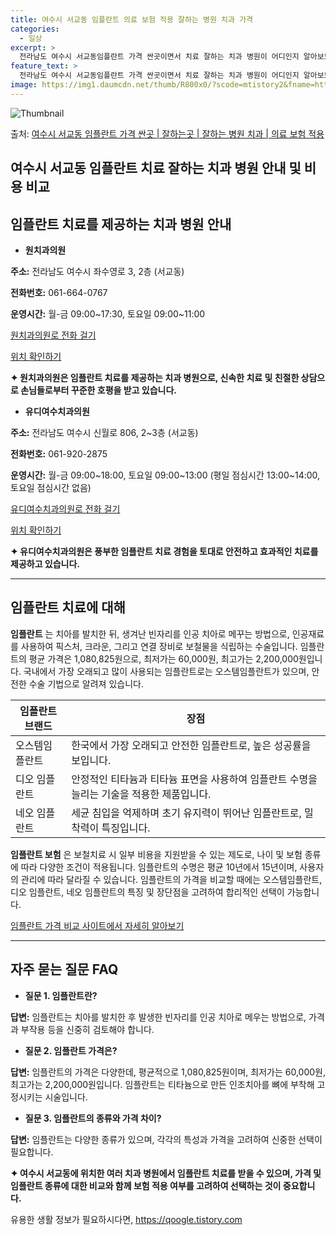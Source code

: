 ```yaml
---
title: 여수시 서교동 임플란트 의료 보험 적용 잘하는 병원 치과 가격
categories:
  - 일상
excerpt: >
  전라남도 여수시 서교동임플란트 가격 싼곳이면서 치료 잘하는 치과 병원이 어디인지 알아보도록 하겠습니다. 전라남도 여수시 서교동에 위치한 원치과의원 유디여수치과의원 유상훈치과의원 윤치과의원 제이원치과의원 진철희치과의원 서정치과의원 선치과의원 설인택치과의원 순서대로 안내 드리며, 임플란트 치료시 신경써야 할 부분 또한 같이 공유 드리겠습니다.2024년 임플란트 가격 살펴보기 👈 클릭임플란트 평균 가격원치과의원표 내에 있는 전화 번호를 클릭 하시면 원치과의원로 바로 전화 연결 됩니다.분류주소전화번호치과의원전라남도 여수시 좌수영로 3, 2층 (서교동)📞061-664-0767로 전화하기원치과의원 위치 확인하기 👈 클릭요일운영시간월요일09:00~17:30화요일09:00~17:30수요..
feature_text: >
  전라남도 여수시 서교동임플란트 가격 싼곳이면서 치료 잘하는 치과 병원이 어디인지 알아보도록 하겠습니다. 전라남도 여수시 서교동에 위치한 원치과의원 유디여수치과의원 유상훈치과의원 윤치과의원 제이원치과의원 진철희치과의원 서정치과의원 선치과의원 설인택치과의원 순서대로 안내 드리며, 임플란트 치료시 신경써야 할 부분 또한 같이 공유 드리겠습니다.2024년 임플란트 가격 살펴보기 👈 클릭임플란트 평균 가격원치과의원표 내에 있는 전화 번호를 클릭 하시면 원치과의원로 바로 전화 연결 됩니다.분류주소전화번호치과의원전라남도 여수시 좌수영로 3, 2층 (서교동)📞061-664-0767로 전화하기원치과의원 위치 확인하기 👈 클릭요일운영시간월요일09:00~17:30화요일09:00~17:30수요..
image: https://img1.daumcdn.net/thumb/R800x0/?scode=mtistory2&fname=https%3A%2F%2Fblog.kakaocdn.net%2Fdn%2FdVIJyc%2FbtsGYBy44IY%2F9zizgQ8fAPIwadd5ALF4kK%2Fimg.webp
---
```


![Thumbnail](https://img1.daumcdn.net/thumb/R800x0/?scode=mtistory2&fname=https%3A%2F%2Fblog.kakaocdn.net%2Fdn%2FdVIJyc%2FbtsGYBy44IY%2F9zizgQ8fAPIwadd5ALF4kK%2Fimg.webp)

<p>출처: <a href="https://qoogle.tistory.com/7016" rel="dofollow">여수시 서교동 임플란트 가격 싼곳 | 잘하는곳 | 잘하는 병원 치과 | 의료 보험 적용</a> </p>

## 여수시 서교동 임플란트 치료 잘하는 치과 병원 안내 및 비용 비교

## 임플란트 치료를 제공하는 치과 병원 안내



  * **원치과의원**

**주소:** 전라남도 여수시 좌수영로 3, 2층 (서교동)

**전화번호:** 061-664-0767

**운영시간:** 월-금 09:00~17:30, 토요일 09:00~11:00

[원치과의원로 전화 걸기](tel:061-664-0767)

[위치 확인하기](위치링크)

**✦ 원치과의원은 임플란트 치료를 제공하는 치과 병원으로, 신속한 치료 및 친절한 상담으로 손님들로부터 꾸준한 호평을 받고 있습니다.**

  * **유디여수치과의원**

**주소:** 전라남도 여수시 신월로 806, 2~3층 (서교동)

**전화번호:** 061-920-2875

**운영시간:** 월-금 09:00~18:00, 토요일 09:00~13:00 (평일 점심시간 13:00~14:00, 토요일 점심시간 없음)

[유디여수치과의원로 전화 걸기](tel:061-920-2875)

[위치 확인하기](위치링크)

**✦ 유디여수치과의원은 풍부한 임플란트 치료 경험을 토대로 안전하고 효과적인 치료를 제공하고 있습니다.**

* * *

## 임플란트 치료에 대해

**임플란트** 는 치아를 발치한 뒤, 생겨난 빈자리를 인공 치아로 메꾸는 방법으로, 인공재료를 사용하여 픽스처, 크라운, 그리고 연결
장비로 보철물을 식립하는 수술입니다. 임플란트의 평균 가격은 1,080,825원으로, 최저가는 60,000원, 최고가는
2,200,000원입니다. 국내에서 가장 오래되고 많이 사용되는 임플란트로는 오스템임플란트가 있으며, 안전한 수술 기법으로 알려져 있습니다.



**임플란트 브랜드** | **장점**  
---|---  
오스템임플란트 | 한국에서 가장 오래되고 안전한 임플란트로, 높은 성공률을 보입니다.  
디오 임플란트 | 안정적인 티타늄과 티타늄 표면을 사용하여 임플란트 수명을 늘리는 기술을 적용한 제품입니다.  
네오 임플란트 | 세균 침입을 억제하며 초기 유지력이 뛰어난 임플란트로, 밀착력이 특징입니다.  
  


**임플란트 보험** 은 보철치료 시 일부 비용을 지원받을 수 있는 제도로, 나이 및 보험 종류에 따라 다양한 조건이 적용됩니다. 임플란트의
수명은 평균 10년에서 15년이며, 사용자의 관리에 따라 달라질 수 있습니다. 임플란트의 가격을 비교할 때에는 오스템임플란트, 디오
임플란트, 네오 임플란트의 특징 및 장단점을 고려하여 합리적인 선택이 가능합니다.

[임플란트 가격 비교 사이트에서 자세히 알아보기](임플란트가격비교링크)

* * *

## 자주 묻는 질문 FAQ

  * **질문 1. 임플란트란?**

**답변:** 임플란트는 치아를 발치한 후 발생한 빈자리를 인공 치아로 메우는 방법으로, 가격과 부작용 등을 신중히 검토해야 합니다.

  * **질문 2. 임플란트 가격은?**

**답변:** 임플란트의 가격은 다양한데, 평균적으로 1,080,825원이며, 최저가는 60,000원, 최고가는 2,200,000원입니다.
임플란트는 티타늄으로 만든 인조치아를 뼈에 부착해 고정시키는 시술입니다.

  * **질문 3. 임플란트의 종류와 가격 차이?**

**답변:** 임플란트는 다양한 종류가 있으며, 각각의 특성과 가격을 고려하여 신중한 선택이 필요합니다.



**✦ 여수시 서교동에 위치한 여러 치과 병원에서 임플란트 치료를 받을 수 있으며, 가격 및 임플란트 종류에 대한 비교와 함께 보험 적용
여부를 고려하여 선택하는 것이 중요합니다.**

 

유용한 생활 정보가 필요하시다면, <a href="https://qoogle.tistory.com" rel="dofollow">https://qoogle.tistory.com</a>


